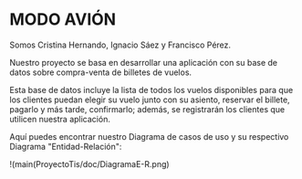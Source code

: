  # **MODO AVIÓN**

Somos Cristina Hernando, Ignacio Sáez y Francisco Pérez.

Nuestro proyecto se basa en desarrollar una aplicación con su base de datos sobre compra-venta de billetes de vuelos.

Esta base de datos incluye la lista de todos los vuelos disponibles para que los clientes puedan elegir su vuelo junto con su asiento, reservar el billete, pagarlo y más tarde, confirmarlo; además, se registrarán los clientes que utilicen nuestra aplicación.

Aquí puedes encontrar nuestro Diagrama de casos de uso y su respectivo Diagrama "Entidad-Relación":


!(main(ProyectoTis/doc/DiagramaE-R.png)



